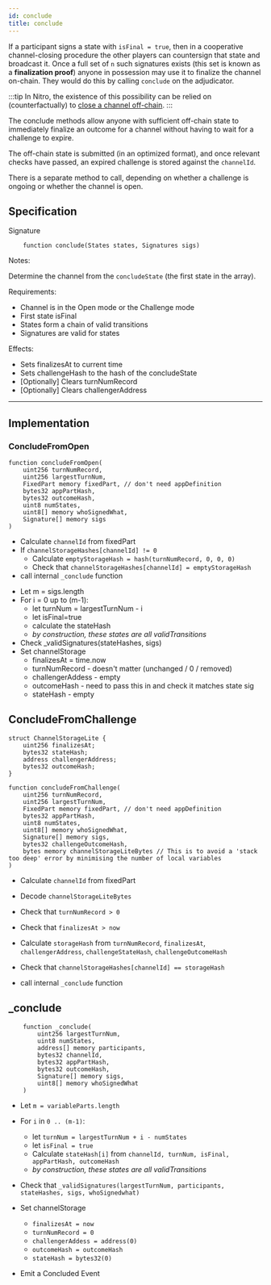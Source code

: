```yaml
---
id: conclude
title: conclude
---
```


If a participant signs a state with `isFinal = true`, then in a cooperative channel-closing procedure the other players can countersign that state and broadcast it. Once a full set of `n` such signatures exists \(this set is known as a **finalization proof**\) anyone in possession may use it to finalize the channel on-chain. They would do this by calling `conclude` on the adjudicator.

:::tip
In Nitro, the existence of this possibility can be relied on \(counterfactually\) to [close a channel off-chain](../auxiliary-protocols#closing-off-chain).
:::

The conclude methods allow anyone with sufficient off-chain state to immediately finalize an outcome for a channel without having to wait for a challenge to expire.

The off-chain state is submitted (in an optimized format), and once relevant checks have passed, an expired challenge is stored against the `channelId`.

There is a separate method to call, depending on whether a challenge is ongoing or whether the channel is open.

## Specification

Signature

```solidity
    function conclude(States states, Signatures sigs)
```

Notes:

Determine the channel from the `concludeState` (the first state in the array).

Requirements:

- Channel is in the Open mode or the Challenge mode
- First state isFinal
- States form a chain of valid transitions
- Signatures are valid for states

Effects:

- Sets finalizesAt to current time
- Sets challengeHash to the hash of the concludeState
- [Optionally] Clears turnNumRecord
- [Optionally] Clears challengerAddress

---

## Implementation

### ConcludeFromOpen

```solidity
function concludeFromOpen(
    uint256 turnNumRecord,
    uint256 largestTurnNum,
    FixedPart memory fixedPart, // don't need appDefinition
    bytes32 appPartHash,
    bytes32 outcomeHash,
    uint8 numStates,
    uint8[] memory whoSignedWhat,
    Signature[] memory sigs
)
```

- Calculate `channelId` from fixedPart
- If `channelStorageHashes[channelId] != 0`
  - Calculate `emptyStorageHash = hash(turnNumRecord, 0, 0, 0)`
  - Check that `channelStorageHashes[channelId] = emptyStorageHash`
- call internal `_conclude` function

* Let m = sigs.length
* For i = 0 up to (m-1):
  - let turnNum = largestTurnNum - i
  - let isFinal=true
  - calculate the stateHash
  - _by construction, these states are all validTransitions_
* Check \_validSignatures(stateHashes, sigs)
* Set channelStorage
  - finalizesAt = time.now
  - turnNumRecord - doesn't matter (unchanged / 0 / removed)
  - challengerAddess - empty
  - outcomeHash - need to pass this in and check it matches state sig
  - stateHash - empty

## ConcludeFromChallenge

```solidity
struct ChannelStorageLite {
    uint256 finalizesAt;
    bytes32 stateHash;
    address challengerAddress;
    bytes32 outcomeHash;
}

function concludeFromChallenge(
    uint256 turnNumRecord,
    uint256 largestTurnNum,
    FixedPart memory fixedPart, // don't need appDefinition
    bytes32 appPartHash,
    uint8 numStates,
    uint8[] memory whoSignedWhat,
    Signature[] memory sigs,
    bytes32 challengeOutcomeHash,
    bytes memory channelStorageLiteBytes // This is to avoid a 'stack too deep' error by minimising the number of local variables
)
```

- Calculate `channelId` from fixedPart
- Decode `channelStorageLiteBytes`
- Check that `turnNumRecord > 0`
- Check that `finalizesAt > now`

- Calculate `storageHash` from `turnNumRecord`, `finalizesAt`, `challengerAddress`, `challengeStateHash`, `challengeOutcomeHash`
- Check that `channelStorageHashes[channelId] == storageHash`
- call internal `_conclude` function

## \_conclude

```solidity
    function _conclude(
        uint256 largestTurnNum,
        uint8 numStates,
        address[] memory participants,
        bytes32 channelId,
        bytes32 appPartHash,
        bytes32 outcomeHash,
        Signature[] memory sigs,
        uint8[] memory whoSignedWhat
    )
```

- Let `m = variableParts.length`
- For `i` in `0 .. (m-1)`:

  - let `turnNum = largestTurnNum + i - numStates`
  - let `isFinal = true`
  - Calculate `stateHash[i]` from `channelId, turnNum, isFinal, appPartHash, outcomeHash`
  - _by construction, these states are all validTransitions_

- Check that `_validSignatures(largestTurnNum, participants, stateHashes, sigs, whoSignedwhat)`
- Set channelStorage
  - `finalizesAt = now`
  - `turnNumRecord = 0`
  - `challengerAddess = address(0)`
  - `outcomeHash = outcomeHash`
  - `stateHash = bytes32(0)`
- Emit a Concluded Event
